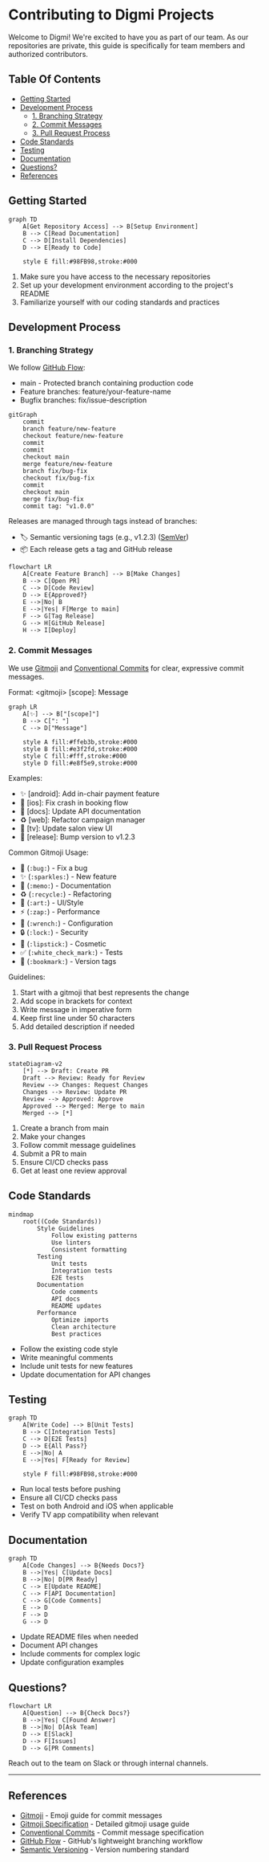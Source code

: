 # Contributing to Digmi Projects

Welcome to Digmi! We're excited to have you as part of our team. As our repositories are private, this guide is specifically for team members and authorized contributors.

## Table Of Contents

* [Getting Started](#getting-started)
* [Development Process](#development-process)
  * [1. Branching Strategy](#1-branching-strategy)
  * [2. Commit Messages](#2-commit-messages)
  * [3. Pull Request Process](#3-pull-request-process)
* [Code Standards](#code-standards)
* [Testing](#testing)
* [Documentation](#documentation)
* [Questions?](#questions)
* [References](#references)

## Getting Started

```mermaid
graph TD
    A[Get Repository Access] --> B[Setup Environment]
    B --> C[Read Documentation]
    C --> D[Install Dependencies]
    D --> E[Ready to Code]
    
    style E fill:#98FB98,stroke:#000
```

1. Make sure you have access to the necessary repositories
2. Set up your development environment according to the project's README
3. Familiarize yourself with our coding standards and practices

## Development Process

### 1. Branching Strategy

We follow [GitHub Flow][github-flow]:

* main - Protected branch containing production code
* Feature branches: feature/your-feature-name
* Bugfix branches: fix/issue-description

```mermaid
gitGraph
    commit
    branch feature/new-feature
    checkout feature/new-feature
    commit
    commit
    checkout main
    merge feature/new-feature
    branch fix/bug-fix
    checkout fix/bug-fix
    commit
    checkout main
    merge fix/bug-fix
    commit tag: "v1.0.0"
```

Releases are managed through tags instead of branches:

* 🏷️ Semantic versioning tags (e.g., v1.2.3) ([SemVer][semver])
* 📦 Each release gets a tag and GitHub release

```mermaid
flowchart LR
    A[Create Feature Branch] --> B[Make Changes]
    B --> C[Open PR]
    C --> D[Code Review]
    D --> E{Approved?}
    E -->|No| B
    E -->|Yes| F[Merge to main]
    F --> G[Tag Release]
    G --> H[GitHub Release]
    H --> I[Deploy]
```

### 2. Commit Messages

We use [Gitmoji][gitmoji] and [Conventional Commits][conventional-commits] for clear, expressive commit messages.

Format: \<gitmoji> \[scope]: Message

```mermaid
graph LR
    A[✨] --> B["[scope]"]
    B --> C[": "]
    C --> D["Message"]
    
    style A fill:#ffeb3b,stroke:#000
    style B fill:#e3f2fd,stroke:#000
    style C fill:#fff,stroke:#000
    style D fill:#e8f5e9,stroke:#000
```

Examples:

* ✨ \[android]: Add in-chair payment feature
* 🐛 \[ios]: Fix crash in booking flow
* 📝 \[docs]: Update API documentation
* ♻️ \[web]: Refactor campaign manager
* 🎨 \[tv]: Update salon view UI
* 🔖 \[release]: Bump version to v1.2.3

Common Gitmoji Usage:

* 🐛 (`:bug:`) - Fix a bug
* ✨ (`:sparkles:`) - New feature
* 📝 (`:memo:`) - Documentation
* ♻️ (`:recycle:`) - Refactoring
* 🎨 (`:art:`) - UI/Style
* ⚡️ (`:zap:`) - Performance
* 🔧 (`:wrench:`) - Configuration
* 🔒 (`:lock:`) - Security
* 💄 (`:lipstick:`) - Cosmetic
* ✅ (`:white_check_mark:`) - Tests
* 🔖 (`:bookmark:`) - Version tags

Guidelines:

1. Start with a gitmoji that best represents the change
2. Add scope in brackets for context
3. Write message in imperative form
4. Keep first line under 50 characters
5. Add detailed description if needed

### 3. Pull Request Process

```mermaid
stateDiagram-v2
    [*] --> Draft: Create PR
    Draft --> Review: Ready for Review
    Review --> Changes: Request Changes
    Changes --> Review: Update PR
    Review --> Approved: Approve
    Approved --> Merged: Merge to main
    Merged --> [*]
```

1. Create a branch from main
2. Make your changes
3. Follow commit message guidelines
4. Submit a PR to main
5. Ensure CI/CD checks pass
6. Get at least one review approval

## Code Standards

```mermaid
mindmap
    root((Code Standards))
        Style Guidelines
            Follow existing patterns
            Use linters
            Consistent formatting
        Testing
            Unit tests
            Integration tests
            E2E tests
        Documentation
            Code comments
            API docs
            README updates
        Performance
            Optimize imports
            Clean architecture
            Best practices
```

* Follow the existing code style
* Write meaningful comments
* Include unit tests for new features
* Update documentation for API changes

## Testing

```mermaid
graph TD
    A[Write Code] --> B[Unit Tests]
    B --> C[Integration Tests]
    C --> D[E2E Tests]
    D --> E{All Pass?}
    E -->|No| A
    E -->|Yes| F[Ready for Review]
    
    style F fill:#98FB98,stroke:#000
```

* Run local tests before pushing
* Ensure all CI/CD checks pass
* Test on both Android and iOS when applicable
* Verify TV app compatibility when relevant

## Documentation

```mermaid
graph TD
    A[Code Changes] --> B{Needs Docs?}
    B -->|Yes| C[Update Docs]
    B -->|No| D[PR Ready]
    C --> E[Update README]
    C --> F[API Documentation]
    C --> G[Code Comments]
    E --> D
    F --> D
    G --> D
```

* Update README files when needed
* Document API changes
* Include comments for complex logic
* Update configuration examples

## Questions?

```mermaid
flowchart LR
    A[Question] --> B{Check Docs?}
    B -->|Yes| C[Found Answer]
    B -->|No| D[Ask Team]
    D --> E[Slack]
    D --> F[Issues]
    D --> G[PR Comments]
```

Reach out to the team on Slack or through internal channels.

***

## References

* [Gitmoji][gitmoji] - Emoji guide for commit messages
* [Gitmoji Specification][gitmoji-spec] - Detailed gitmoji usage guide
* [Conventional Commits][conventional-commits] - Commit message specification
* [GitHub Flow][github-flow] - GitHub's lightweight branching workflow
* [Semantic Versioning][semver] - Version numbering standard

[gitmoji]: https://gitmoji.dev

[gitmoji-spec]: https://gitmoji.dev/specification

[conventional-commits]: https://www.conventionalcommits.org/en/v1.0.0/

[github-flow]: https://docs.github.com/en/get-started/quickstart/github-flow

[semver]: https://semver.org
